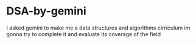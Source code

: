 # DSA-by-gemini
I asked gemini to make me a data structures and algorithms cirriculum im gonna try to complete it and evaluate its coverage of the field
